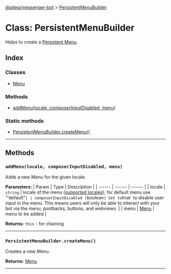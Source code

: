 [@aiteq/messenger-bot](../README.md) > [PersistentMenuBuilder](../classes/persistentmenubuilder.md)

# Class: PersistentMenuBuilder

Helps to create a [Persistent Menu](https://developers.facebook.com/docs/messenger-platform/messenger-profile/persistent-menu).

## Index

### Classes

* [Menu](persistentmenubuilder.menu.md)

### Methods

* [addMenu(locale, composerInputDisabled, menu)](persistentmenubuilder.md#addmenu)

### Static methods

* [PersistentMenuBuilder.createMenu()](persistentmenubuilder.md#createmenu)

---
## Methods
<a id="addmenu"></a>
###  `addMenu(locale, composerInputDisabled, menu)`

Adds a new Menu for the given locale.

**Parameters:**
| Param | Type | Description |
| ------ | ------ | ------ |
| locale | `string` | locale of the menu ([supported locales](https://developers.facebook.com/docs/messenger-platform/messenger-profile/supported-locales)); for default menu use '"default"` |
| composerInputDisabled | `boolean` | Set to `true` to disable user input in the menu. This means users will only be able to interact with your bot via the menu, postbacks, buttons, and webviews. |
| menu | [Menu](persistentmenubuilder.menu.md)   | menu to be added |

**Returns:** `this` - for chaining
___

<a id="createmenu"></a>
### `PersistentMenuBuilder.createMenu()`

Creates a new Menu.

**Returns:** [Menu](persistentmenubuilder.menu.md)
___

